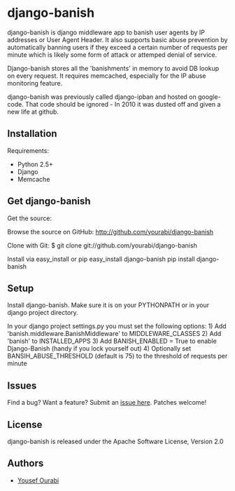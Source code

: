 django-banish
====

django-banish is django middleware app to banish user agents by IP addresses or User Agent Header. It also supports basic abuse prevention by automatically banning users if they exceed a certain number of requests per minute which is likely some form of attack or attemped denial of service.

Django-banish stores all the 'banishments' in memory to avoid DB lookup on every request. It requires memcached, especially for the IP abuse monitoring feature.

django-banish was previously called django-ipban and hosted on google-code. That code should be ignored - In 2010 it was dusted off and given a new life at github.


Installation
------------

Requirements:

* Python 2.5+
* Django
* Memcache 

Get django-banish 
--------

Get the source:

Browse the source on GitHub: <http://github.com/yourabi/django-banish>

Clone with Git:
    $ git clone git://github.com/yourabi/django-banish


Install via easy_install or pip
    easy_install django-banish
    pip install django-banish


Setup
------
Install django-banish. Make sure it is on your PYTHONPATH or in your django project directory.

In your django project settings.py you must set the following options:
    1) Add 'banish.middleware.BanishMiddleware' to MIDDLEWARE_CLASSES
    2) Add 'banish' to INSTALLED_APPS
    3) Add BANISH_ENABLED = True to enable Django-Banish (handy if you lock yourself out)
    4) Optionally set BANSIH_ABUSE_THRESHOLD (default is 75) to the threshold of requests per minute

Issues
------
Find a bug? Want a feature? Submit an [issue
here](http://github.com/yourabi/django-banish/issues). Patches welcome!

License
------
django-banish is released under the Apache Software License, Version 2.0


Authors
-------
 * [Yousef Ourabi][1]


 [1]: http://github.com/yourabi
